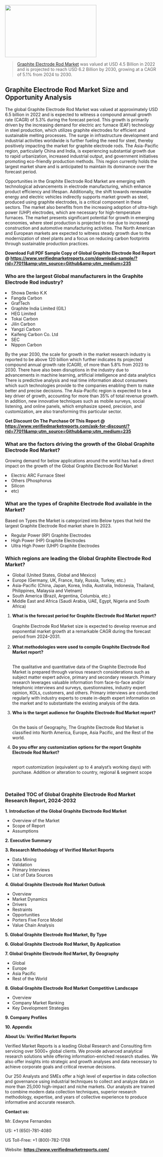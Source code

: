 <img src="https://ffe5etoiles.com/wp-content/uploads/2024/12/MST1-300x171.png" alt="" width="300" height="171" class="alignnone size-medium wp-image-20088" /><blockquote><p><p><a href="https://www.verifiedmarketreports.com/download-sample/?rid=77011&utm_source=Github&utm_medium=235" target="_blank">Graphite Electrode Rod Market</a> was valued at USD 4.5 Billion in 2022 and is projected to reach USD 6.2 Billion by 2030, growing at a CAGR of 5.1% from 2024 to 2030.</p></blockquote><p><h2>Graphite Electrode Rod Market Size and Opportunity Analysis</h2><p>The global Graphite Electrode Rod Market was valued at approximately USD 6.5 billion in 2022 and is expected to witness a compound annual growth rate (CAGR) of 5.3% during the forecast period. This growth is primarily driven by the increasing demand for electric arc furnace (EAF) technology in steel production, which utilizes graphite electrodes for efficient and sustainable melting processes. The surge in infrastructure development and industrial activities worldwide is further fueling the need for steel, thereby positively impacting the market for graphite electrode rods. The Asia-Pacific region, particularly China and India, is experiencing substantial growth due to rapid urbanization, increased industrial output, and government initiatives promoting eco-friendly production methods. This region currently holds the largest market share and is anticipated to maintain its dominance over the forecast period.</p><p>Opportunities in the Graphite Electrode Rod Market are emerging with technological advancements in electrode manufacturing, which enhance product efficiency and lifespan. Additionally, the shift towards renewable energy and electric vehicles indirectly supports market growth as steel, produced using graphite electrodes, is a critical component in these sectors. The market also benefits from the increasing adoption of ultra-high power (UHP) electrodes, which are necessary for high-temperature furnaces. The market presents significant potential for growth in emerging economies, where steel production is projected to rise due to increased construction and automotive manufacturing activities. The North American and European markets are expected to witness steady growth due to the modernization of steel plants and a focus on reducing carbon footprints through sustainable production practices.</p></p><p class=""><strong>Download Full PDF Sample Copy of Global Graphite Electrode Rod Report @ <a href="https://www.verifiedmarketreports.com/download-sample/?rid=77011&amp;utm_source=Github&amp;utm_medium=235" target="_blank">https://www.verifiedmarketreports.com/download-sample/?rid=77011&amp;utm_source=Github&amp;utm_medium=235</a></strong></p><h3 id="" class="">Who are the largest Global manufacturers in the Graphite Electrode Rod industry?</h3><p><li>Showa Denko K.K</li><li> Fangda Carbon</li><li> GrafTech</li><li> Graphite India Limited (GIL)</li><li> HEG Limited</li><li> Tokai Carbon</li><li> Jilin Carbon</li><li> Yangzi Carbon</li><li> Kaifeng Carbon Co. Ltd</li><li> SEC</li><li> Nippon Carbon</li></p><div class=""><div class="" dir="" data-message-author-role="" data-message-id="" data-message-model-slug=""><div class=""><div class=""><div class=""><div class="" dir="" data-message-author-role="" data-message-id="" data-message-model-slug=""><div class=""><div class=""><p>By the year 2030, the scale for growth in the market research industry is reported to be above 120 billion which further indicates its projected compound annual growth rate (CAGR), of more than 5.8% from 2023 to 2030. There have also been disruptions in the industry due to advancements in machine learning, artificial intelligence and data analytics There is predictive analysis and real time information about consumers which such technologies provide to the companies enabling them to make better and precise decisions. The Asia-Pacific region is expected to be a key driver of growth, accounting for more than 35% of total revenue growth. In addition, new innovative techniques such as mobile surveys, social listening, and online panels, which emphasize speed, precision, and customization, are also transforming this particular sector.</p><p><strong>Get Discount On The Purchase Of This Report @&nbsp; <a href="https://www.verifiedmarketreports.com/ask-for-discount/?rid=77011&amp;utm_source=Github&amp;utm_medium=235" target="_blank">https://www.verifiedmarketreports.com/ask-for-discount/?rid=77011&amp;utm_source=Github&amp;utm_medium=235</a></strong></p></div></div></div></div></div></div></div></div><h3 id="" class="">What are the factors driving the growth of the Global Graphite Electrode Rod Market?</h3><p id="" class="">Growing demand for below applications around the world has had a direct impact on the growth of the Global Graphite Electrode Rod Market</p><p id="" class=""><li>Electric ARC Furnace Steel</li><li> Others (Phosphorus</li><li> Silicon</li><li> etc)</li></p><h3 id="" class="">What are the types of Graphite Electrode Rod available in the Market?</h3><p id="" class="">Based on Types the Market is categorized into Below types that held the largest Graphite Electrode Rod market share In 2023.</p><p id="" class=""><li>Regular Power (RP) Graphite Electrodes</li><li> High Power (HP) Graphite Electrodes</li><li> Ultra High Power (UHP) Graphite Electrodes</li></p><h3 id="" class="">Which regions are leading the Global Graphite Electrode Rod Market?</h3><ul><li>Global (United States, Global and Mexico)</li><li>Europe (Germany, UK, France, Italy, Russia, Turkey, etc.)</li><li>Asia-Pacific (China, Japan, Korea, India, Australia, Indonesia, Thailand, Philippines, Malaysia and Vietnam)</li><li>South America (Brazil, Argentina, Columbia, etc.)</li><li>Middle East and Africa (Saudi Arabia, UAE, Egypt, Nigeria and South Africa)</li></ul><p><ol><li><strong>What is the forecast period for Graphite Electrode Rod Market report?<br /></strong><br /><span data-sheets-root="1" data-sheets-value="{&quot;1&quot;:2,&quot;2&quot;:&quot;XXXX size is expected to develop revenue and exponential market growth at a remarkable CAGR during the forecast period from 2024&ndash;2030.&quot;}" data-sheets-userformat="{&quot;2&quot;:12674,&quot;4&quot;:{&quot;1&quot;:2,&quot;2&quot;:16776960},&quot;10&quot;:2,&quot;11&quot;:0,&quot;15&quot;:&quot;Arial&quot;,&quot;16&quot;:12}">Graphite Electrode Rod Market size is expected to develop revenue and exponential market growth at a remarkable CAGR during the forecast period from 2024&ndash;2031.</span><br /><br /></li><li><strong>What methodologies were used to compile Graphite Electrode Rod Market report?<br /><br /></strong><p>The qualitative and quantitative data of the&nbsp;Graphite Electrode Rod Market is prepared through various research considerations such as subject matter expert advice, primary and secondary research. Primary research leverages valuable information from face-to-face and/or telephonic interviews and surveys, questionnaires, industry expert opinion, KOLs, customers, and others. Primary interviews are conducted regularly with industry experts to create in-depth expert information on the market and to substantiate the existing analysis of the data.&nbsp;</p></li><li><strong>Who is the target audience for Graphite Electrode Rod Market report?<br /><br /></strong><p>On the basis of Geography, The&nbsp;Graphite Electrode Rod Market is classified into North America, Europe, Asia Pacific, and the Rest of the world.</p></li><li><strong>Do you offer any customization options for the report Graphite Electrode Rod Market?<br /><br /></strong><p>report customization (equivalent up to 4 analyst&rsquo;s working days) with purchase. Addition or alteration to country, regional &amp; segment scope</p><p>&nbsp;</p></li></ol></p><h3 id="" class="">Detailed TOC of Global Graphite Electrode Rod Market Research Report, 2024-2032</h3><p id="" class=""><strong>1. Introduction of the Global Graphite Electrode Rod Market</strong></p><ul><li>Overview of the Market</li><li>Scope of Report</li><li>Assumptions</li></ul><p id="" class=""><strong>2. Executive Summary</strong></p><p id="" class=""><strong>3. Research Methodology of&nbsp;Verified Market Reports</strong></p><ul><li>Data Mining</li><li>Validation</li><li>Primary Interviews</li><li>List of Data Sources</li></ul><p id="" class=""><strong>4. Global Graphite Electrode Rod Market Outlook</strong></p><ul><li>Overview</li><li>Market Dynamics</li><li>Drivers</li><li>Restraints</li><li>Opportunities</li><li>Porters Five Force Model</li><li>Value Chain Analysis</li></ul><p id="" class=""><strong>5. Global Graphite Electrode Rod Market, By&nbsp;Type</strong></p><p id="" class=""><strong>6. Global Graphite Electrode Rod Market, By Application</strong></p><p id="" class=""><strong>7. Global Graphite Electrode Rod Market, By Geography</strong></p><ul><li>Global</li><li>Europe</li><li>Asia Pacific</li><li>Rest of the World</li></ul><p id="" class=""><strong>8. Global Graphite Electrode Rod Market Competitive Landscape</strong></p><ul><li>Overview</li><li>Company Market Ranking</li><li>Key Development Strategies</li></ul><p id="" class=""><strong>9. Company Profiles</strong></p><p id="" class=""><strong>10. Appendix</strong></p><p id="" class=""><strong>About Us: Verified Market Reports</strong></p><p id="" class="">Verified Market Reports is a leading Global Research and Consulting firm servicing over 5000+ global clients. We provide advanced analytical research solutions while offering information-enriched research studies. We also offer insights into strategic and growth analyses and data necessary to achieve corporate goals and critical revenue decisions.</p><p id="" class="">Our 250 Analysts and SMEs offer a high level of expertise in data collection and governance using industrial techniques to collect and analyze data on more than 25,000 high-impact and niche markets. Our analysts are trained to combine modern data collection techniques, superior research methodology, expertise, and years of collective experience to produce informative and accurate research.</p><p id="" class=""><strong>Contact us:</strong></p><p id="" class="">Mr. Edwyne Fernandes</p><p id="" class="">US: +1 (650)-781-4080</p><p id="" class="">US Toll-Free: +1 (800)-782-1768</p><p id="" class="">Website: <a target="" data-test-app-aware-link=""><strong>https://www.verifiedmarketreports.com/</strong></a></p>
